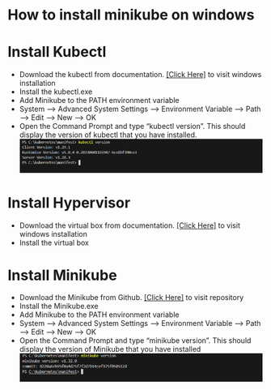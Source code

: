 #   How to install minikube on windows 

#   Install Kubectl
- Download the kubectl from documentation. [\[Click Here\]](https://kubernetes.io/docs/tasks/tools/install-kubectl-windows/) to visit windows installation
- Install the kubectl.exe 
- Add Minikube to the PATH environment variable
- System --> Advanced System Settings --> Environment Variable --> Path --> Edit --> New --> OK 
- Open the Command Prompt and type “kubectl version”. This should display the version of kubectl that you have installed.
![minikube](../screenshots/kubectl_version.PNG?raw=true)
	
#   Install Hypervisor
- Download the virtual box from documentation. [\[Click Here\]](https://www.virtualbox.org/wiki/Downloads) to visit windows installation
- Install the virtual box 

#   Install Minikube
- Download the Minikube from Github. [\[Click Here\]](https://github.com/kubernetes/minikube/releases/) to visit repository
- Install the Minikube.exe 
- Add Minikube to the PATH environment variable
- System --> Advanced System Settings --> Environment Variable --> Path --> Edit --> New --> OK 
- Open the Command Prompt and type “minikube version”. This should display the version of Minikube that you have installed
![minikube](../screenshots/minikube_version.PNG?raw=true)
